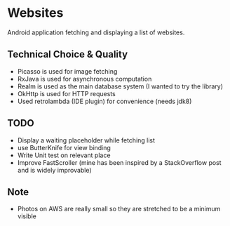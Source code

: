 # Websites
Android application fetching and displaying a list of websites.

## Technical Choice & Quality
- Picasso is used for image fetching
- RxJava is used for asynchronous computation
- Realm is used as the main database system (I wanted to try the library)
- OkHttp is used for HTTP requests
- Used retrolambda (IDE plugin) for convenience (needs jdk8)


## TODO
- Display a waiting placeholder while fetching list
- use ButterKnife for view binding
- Write Unit test on relevant place
- Improve FastScroller (mine has been inspired by a StackOverflow post and is widely improvable)


## Note
- Photos on AWS are really small so they are stretched to be a minimum visible
